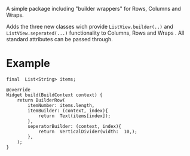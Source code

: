 A simple package including "builder wrappers" for Rows, Columns and Wraps.

Adds the three new classes wich provide `ListView.builder(..)` and `ListView.seperated(...)` functionality to Columns, Rows and Wraps . All standard attributes can be passed through.

# Example

    final  List<String> items;
    
    @override
    Widget build(BuildContext context) {
	    return BuilderRow(
		    itemNumber: items.length,
		    itemBuilder: (context, index){
			    return  Text(items[index]);
			},
		    seperatorBuilder: (context, index){
			    return  VerticalDivider(width:  10,);
			},
		);
    }
